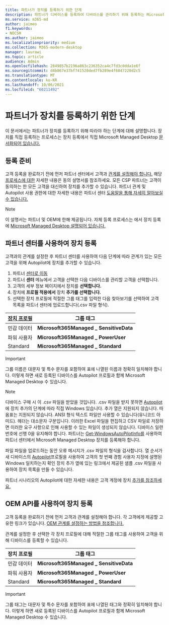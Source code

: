 ```yaml
---
title: 파트너가 장치를 등록하기 위한 단계
description: 파트너가 디바이스를 등록하여 디바이스를 관리하기 위해 등록하는 Microsoft Managed Desktop
ms.service: m365-md
author: jaimeo
f1.keywords:
- NOCSH
ms.author: jaimeo
ms.localizationpriority: medium
ms.collection: M365-modern-desktop
manager: laurawi
ms.topic: article
audience: Admin
ms.openlocfilehash: 2849857b2196a863c236352ca4c7fd3c0dda1e6f
ms.sourcegitcommit: d4b867e37bf741528ded7fb289e4f6847228d2c5
ms.translationtype: MT
ms.contentlocale: ko-KR
ms.lasthandoff: 10/06/2021
ms.locfileid: "60211492"
---
```

# <a name="steps-for-partners-to-register-devices"></a>파트너가 장치를 등록하기 위한 단계


이 문서에서는 파트너가 장치를 등록하기 위해 따라야 하는 단계에 대해 설명합니다. 장치를 직접 등록하는 프로세스는 장치 등록에서 직접 Microsoft Managed Desktop [문서화되어 있습니다.](register-devices-self.md)



## <a name="prepare-for-registration"></a>등록 준비 
고객 등록을 완료하기 전에 먼저 파트너 센터에서 고객과 [관계를 설정해야 합니다.](https://partner.microsoft.com/dashboard) 해당 [프로세스에 대한](/windows/deployment/windows-autopilot/registration-auth#csp-authorization) 자세한 내용은 동의 설명서를 참조하세요. 모든 CSP 파트너는 고객이 동의하는 한 모든 고객을 대신하여 장치를 추가할 수 있습니다. 파트너 관계 및 Autopilot 사용 권한에 대한 자세한 내용은 파트너 센터 [도움말을 통해 자세히 알아보실 수 있습니다.](/partner-center/customers_revoke_admin_privileges#windows-autopilot)


> [!NOTE]
> 이 설명서는 파트너 및 OEM에 한해 제공됩니다. 자체 등록 프로세스는 에서 장치 등록에 [Microsoft Managed Desktop 설명되어 있습니다.](register-devices-self.md)


## <a name="register-devices-by-using-partner-center"></a>파트너 센터를 사용하여 장치 등록

고객과의 관계를 설정한 후 파트너 센터를 사용하여 다음 단계에 따라 관계가 있는 모든 고객을 위해 Autopilot에 장치를 추가할 수 있습니다.

1. 파트너 [센터로 이동](https://partner.microsoft.com/dashboard)
2. 파트너 **센터** 메뉴에서 고객을 선택한 다음 디바이스를 관리할 고객을 선택합니다.
3. 고객의 세부 정보 페이지에서 장치를 **선택합니다.**
4. 장치에 **프로필 적용에서** 장치 **추가를 선택합니다.**
5. 선택한 장치 프로필에 적절한 그룹 태그를 입력한 다음 찾아보기를 선택하여  고객 목록을 파트너 센터에 업로드합니다(.csv 파일 형식).

|[장치 프로필](../service-description/profiles.md)  |그룹 태그  |
|---------|---------|
|민감 데이터     |**Microsoft365Managed \_ SensitiveData**    |
|파워 사용자     | **Microsoft365Managed \_ PowerUser**          |
|Standard     | **Microsoft365Managed \_ Standard**        |

> [!IMPORTANT]
> 그룹 이름은 대문자 및 특수 문자를 포함하여 표에 나열된 이름과 정확히 일치해야 합니다. 이렇게 하면 새로 등록된 디바이스를 Autopilot 프로필과 함께 Microsoft Managed Desktop 수 있습니다.

>[!NOTE]
> 디바이스 구매 시 이 .csv 파일을 받았을 것입니다. .csv 파일을 받지 못하면 [Autopilot](/windows/deployment/windows-autopilot/add-devices#collecting-the-hardware-id-from-existing-devices-using-powershell)에 장치 추가의 단계에 따라 직접 Windows 있습니다. 추가 열은 지원되지 않습니다. 따옴표는 지원되지 않습니다. ANSI 형식 텍스트 파일만 사용할 수 있습니다(유니코드 아미드). 헤더는 대소문자 구분입니다. 이러한 Excel 파일을 편집하고 CSV 파일로 저장하면 이러한 요구 사항으로 인해 사용할 수 있는 파일이 생성되지 않습니다. 디바이스 일련 번호에 선행 0을 유지해야 합니다. 파트너는 [Get-WindowsAutoPilotInfo를](https://www.powershellgallery.com/packages/Get-WindowsAutoPilotInfo) 사용하여 파트너 센터에서 Microsoft Managed Desktop 장치를 등록해야 합니다.

파일 파일을 업로드하는 동안 오류 메시지가 .csv 파일의 형식을 검사합니다. 열 순서가 새 디바이스의 [Autopilot](/partner-center/autopilot#add-devices-to-a-customers-account)프로필을 사용하여 고객의 첫 번째 경험 사용자 지정에 설명된 Windows 일치하는지 확인 장치 추가 옆에 있는 링크에서 제공된 샘플  .csv 파일을 사용하여 장치 목록을 만들 수 있습니다. 

파트너 시나리오의 Autopilot에 대한 자세한 내용은 고객 계정에 장치 [추가를 참조하세요.](/partner-center/autopilot#add-devices-to-a-customers-account)


## <a name="register-devices-by-using-the-oem-api"></a>OEM API를 사용하여 장치 등록

고객 등록을 완료하기 전에 먼저 고객과 관계를 설정해야 합니다. 각 고객에게 제공할 고유한 링크가 있습니다. [OEM 관계를 설정하는 방법을 참조합니다.](/windows/deployment/windows-autopilot/registration-auth#oem-authorization)

관계를 설정한 후 선택한 각 장치 프로필에 대해 적절한 그룹 태그를 사용하여 고객을 위해 디바이스를 등록할 수 있습니다.


|장치 프로필  |그룹 태그  |
|---------|---------|
|민감 데이터     | **Microsoft365Managed \_ SensitiveData**     |
|파워 사용자     | **Microsoft365Managed \_ PowerUser**          |
|Standard     | **Microsoft365Managed \_ Standard**      |

> [!IMPORTANT]
> 그룹 태그는 대문자 및 특수 문자를 포함하여 표에 나열된 태그와 정확히 일치해야 합니다. 이렇게 하면 새로 등록된 디바이스를 Autopilot 프로필과 함께 Microsoft Managed Desktop 수 있습니다.
